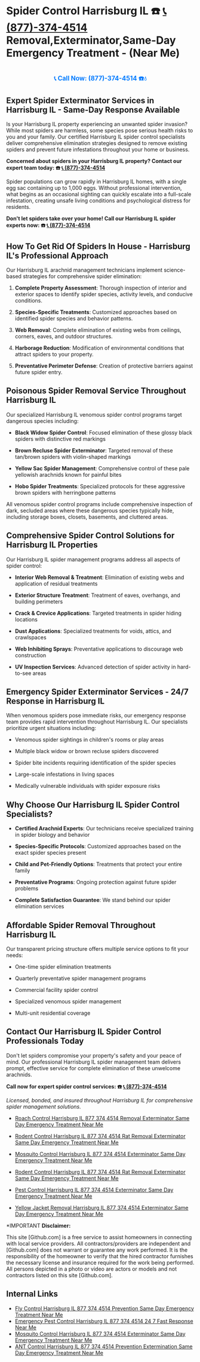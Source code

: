 # Spider Control Harrisburg IL ☎️ [📞 (877)-374-4514](https://pest-control-4514.netlify.app) Removal,Exterminator,Same-Day Emergency Treatment - (Near Me)
# 

<p align="center" style="font-size: 1.2em; font-weight: bold; margin: 20px 0;">
  <a href="https://pest-control-4514.netlify.app" target="_blank" style="color: #007BFF; text-decoration: none;">📞 Call Now: (877)-374-4514 ☎️💧</a>
</p>

## Expert Spider Exterminator Services in Harrisburg IL - Same-Day Response Available

Is your Harrisburg IL property experiencing an unwanted spider invasion? While most spiders are harmless, some species pose serious health risks to you and your family. Our certified Harrisburg IL spider control specialists deliver comprehensive elimination strategies designed to remove existing spiders and prevent future infestations throughout your home or business.

**Concerned about spiders in your Harrisburg IL property? Contact our expert team today: ☎️ [📞 (877)-374-4514](https://pest-control-4514.netlify.app)**

Spider populations can grow rapidly in Harrisburg IL homes, with a single egg sac containing up to 1,000 eggs. Without professional intervention, what begins as an occasional sighting can quickly escalate into a full-scale infestation, creating unsafe living conditions and psychological distress for residents.

**Don't let spiders take over your home! Call our Harrisburg IL spider experts now: ☎️ [📞 (877)-374-4514](https://pest-control-4514.netlify.app)**

## How To Get Rid Of Spiders In House - Harrisburg IL's Professional Approach

Our Harrisburg IL arachnid management technicians implement science-based strategies for comprehensive spider elimination:

1. **Complete Property Assessment**: Thorough inspection of interior and exterior spaces to identify spider species, activity levels, and conducive conditions.

2. **Species-Specific Treatments**: Customized approaches based on identified spider species and behavior patterns.

3. **Web Removal**: Complete elimination of existing webs from ceilings, corners, eaves, and outdoor structures.

4. **Harborage Reduction**: Modification of environmental conditions that attract spiders to your property.

5. **Preventative Perimeter Defense**: Creation of protective barriers against future spider entry.

## Poisonous Spider Removal Service Throughout Harrisburg IL

Our specialized Harrisburg IL venomous spider control programs target dangerous species including:

- **Black Widow Spider Control**: Focused elimination of these glossy black spiders with distinctive red markings

- **Brown Recluse Spider Exterminator**: Targeted removal of these tan/brown spiders with violin-shaped markings

- **Yellow Sac Spider Management**: Comprehensive control of these pale yellowish arachnids known for painful bites

- **Hobo Spider Treatments**: Specialized protocols for these aggressive brown spiders with herringbone patterns

All venomous spider control programs include comprehensive inspection of dark, secluded areas where these dangerous species typically hide, including storage boxes, closets, basements, and cluttered areas.

## Comprehensive Spider Control Solutions for Harrisburg IL Properties

Our Harrisburg IL spider management programs address all aspects of spider control:

- **Interior Web Removal & Treatment**: Elimination of existing webs and application of residual treatments

- **Exterior Structure Treatment**: Treatment of eaves, overhangs, and building perimeters

- **Crack & Crevice Applications**: Targeted treatments in spider hiding locations

- **Dust Applications**: Specialized treatments for voids, attics, and crawlspaces

- **Web Inhibiting Sprays**: Preventative applications to discourage web construction

- **UV Inspection Services**: Advanced detection of spider activity in hard-to-see areas

## Emergency Spider Exterminator Services - 24/7 Response in Harrisburg IL

When venomous spiders pose immediate risks, our emergency response team provides rapid intervention throughout Harrisburg IL. Our specialists prioritize urgent situations including:

- Venomous spider sightings in children's rooms or play areas

- Multiple black widow or brown recluse spiders discovered

- Spider bite incidents requiring identification of the spider species

- Large-scale infestations in living spaces

- Medically vulnerable individuals with spider exposure risks

## Why Choose Our Harrisburg IL Spider Control Specialists?

- **Certified Arachnid Experts**: Our technicians receive specialized training in spider biology and behavior

- **Species-Specific Protocols**: Customized approaches based on the exact spider species present

- **Child and Pet-Friendly Options**: Treatments that protect your entire family

- **Preventative Programs**: Ongoing protection against future spider problems

- **Complete Satisfaction Guarantee**: We stand behind our spider elimination services

## Affordable Spider Removal Throughout Harrisburg IL

Our transparent pricing structure offers multiple service options to fit your needs:

- One-time spider elimination treatments

- Quarterly preventative spider management programs

- Commercial facility spider control

- Specialized venomous spider management

- Multi-unit residential coverage

## Contact Our Harrisburg IL Spider Control Professionals Today

Don't let spiders compromise your property's safety and your peace of mind. Our professional Harrisburg IL spider management team delivers prompt, effective service for complete elimination of these unwelcome arachnids.

**Call now for expert spider control services: ☎️ [📞 (877)-374-4514](https://pest-control-4514.netlify.app)**

*Licensed, bonded, and insured throughout Harrisburg IL for comprehensive spider management solutions.*


- [Roach Control Harrisburg IL 877 374 4514 Removal Exterminator Same Day Emergency Treatment Near Me](https://github.com/allyoucaneatsushiin/pest-control/blob/main/Roach-Control-Harrisburg-IL-877-374-4514-Removal-Exterminator-Same-Day-Emergency-Treatment-Near-Me.md)
- [Rodent Control Harrisburg IL 877 374 4514 Rat Removal Exterminator Same Day Emergency Treatment Near Me](https://github.com/allyoucaneatsushiin/pest-control/blob/main/Rodent-Control-Harrisburg-IL-877-374-4514-Rat-Removal-Exterminator-Same-Day-Emergency-Treatment-Near-Me.md)
- [Mosquito Control Harrisburg IL 877 374 4514 Exterminator Same Day Emergency Treatment Near Me](https://github.com/allyoucaneatsushiin/pest-control/blob/main/Mosquito-Control-Harrisburg-IL-877-374-4514-Exterminator-Same-Day-Emergency-Treatment-Near-Me.md)


- [Rodent Control Harrisburg IL 877 374 4514 Rat Removal Exterminator Same Day Emergency Treatment Near Me](https://github.com/allyoucaneatsushiin/pest-control/blob/main/Rodent-Control-Harrisburg-IL-877-374-4514-Rat-Removal-Exterminator-Same-Day-Emergency-Treatment-Near-Me.md)
- [Pest Control Harrisburg IL 877 374 4514 Exterminator Same Day Emergency Treatment Near Me](https://github.com/allyoucaneatsushiin/pest-control/blob/main/Pest-Control-Harrisburg-IL-877-374-4514-Exterminator-Same-Day-Emergency-Treatment-Near-Me.md)
- [Yellow Jacket Removal Harrisburg IL 877 374 4514 Exterminator Same Day Emergency Treatment Near Me](https://github.com/allyoucaneatsushiin/pest-control/blob/main/Yellow-Jacket-Removal-Harrisburg-IL-877-374-4514-Exterminator-Same-Day-Emergency-Treatment-Near-Me.md)


*IMPORTANT **Disclaimer:**  

This site [Github.com] is a free service to assist homeowners in connecting with local service providers. All contractors/providers are independent and [Github.com] does not warrant or guarantee any work performed. It is the responsibility of the homeowner to verify that the hired contractor furnishes the necessary license and insurance required for the work being performed. All persons depicted in a photo or video are actors or models and not contractors listed on this site [Github.com].


## Internal Links
- [Fly Control Harrisburg IL 877 374 4514 Prevention Same Day Emergency Treatment Near Me](https://github.com/allyoucaneatsushiin/pest-control/blob/main/Fly-Control-Harrisburg-IL-877-374-4514-Prevention-Same-Day-Emergency-Treatment-Near-Me.md)
- [Emergency Pest Control Harrisburg IL 877 374 4514 24 7 Fast Response Near Me](https://github.com/allyoucaneatsushiin/pest-control/blob/main/Emergency-Pest-Control-Harrisburg-IL-877-374-4514-24-7-Fast-Response-Near-Me.md)
- [Mosquito Control Harrisburg IL 877 374 4514 Exterminator Same Day Emergency Treatment Near Me](https://github.com/allyoucaneatsushiin/pest-control/blob/main/Mosquito-Control-Harrisburg-IL-877-374-4514-Exterminator-Same-Day-Emergency-Treatment-Near-Me.md)
- [ANT Control Harrisburg IL 877 374 4514 Prevention Extermination Same Day Emergency Treatment Near Me](https://github.com/allyoucaneatsushiin/pest-control/blob/main/ANT-Control-Harrisburg-IL-877-374-4514-Prevention-Extermination-Same-Day-Emergency-Treatment-Near-Me.md)
